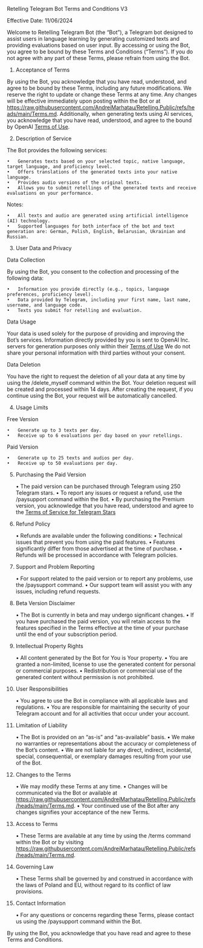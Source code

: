 Retelling Telegram Bot Terms and Conditions V3

Effective Date: 11/06/2024

Welcome to Retelling Telegram Bot (the “Bot”), a Telegram bot designed to assist users in language learning by generating customized texts and providing evaluations based on user input. By accessing or using the Bot, you agree to be bound by these Terms and Conditions (“Terms”). If you do not agree with any part of these Terms, please refrain from using the Bot.

1. Acceptance of Terms

By using the Bot, you acknowledge that you have read, understood, and agree to be bound by these Terms, including any future modifications. We reserve the right to update or change these Terms at any time. Any changes will be effective immediately upon posting within the Bot or at https://raw.githubusercontent.com/AndreiMarhatau/Retelling.Public/refs/heads/main/Terms.md.
Additionally, when generating texts using AI services, you acknowledge that you have read, understood, and agree to the bound by OpenAI [Terms of Use](https://openai.com/policies/row-terms-of-use/).

2. Description of Service

The Bot provides the following services:

	•	Generates texts based on your selected topic, native language, target language, and proficiency level.
	•	Offers translations of the generated texts into your native language.
	•	Provides audio versions of the original texts.
	•	Allows you to submit retellings of the generated texts and receive evaluations on your performance.

Notes:

	•	All texts and audio are generated using artificial intelligence (AI) technology.
 	•	Supported languages for both interface of the bot and text generation are: German, Polish, English, Belarusian, Ukrainian and Russian.

3. User Data and Privacy

Data Collection

By using the Bot, you consent to the collection and processing of the following data:

	•	Information you provide directly (e.g., topics, language preferences, proficiency level).
	•	Data provided by Telegram, including your first name, last name, username, and language code.
	•	Texts you submit for retelling and evaluation.

Data Usage

Your data is used solely for the purpose of providing and improving the Bot’s services.
Information directly provided by you is sent to OpenAI Inc. servers for generation purposes only within their [Terms of Use](https://openai.com/policies/row-terms-of-use/)
We do not share your personal information with third parties without your consent.

Data Deletion

You have the right to request the deletion of all your data at any time by using the /delete_myself command within the Bot.
Your deletion request will be created and processed within 14 days. After creating the request, if you continue using the Bot, your request will be automatically cancelled.

4. Usage Limits

Free Version

	•	Generate up to 3 texts per day.
	•	Receive up to 6 evaluations per day based on your retellings.

Paid Version

	•	Generate up to 25 texts and audios per day.
	•	Receive up to 50 evaluations per day.

5. Purchasing the Paid Version

	•	The paid version can be purchased through Telegram using 250 Telegram stars.
	•	To report any issues or request a refund, use the /paysupport command within the Bot.
	•	By purchasing the Premium version, you acknowledge that you have read, understood and agree to the [Terms of Service for Telegram Stars](https://telegram.org/tos/stars)

7. Refund Policy

	•	Refunds are available under the following conditions:
	  •	Technical issues that prevent you from using the paid features.
	  •	Features significantly differ from those advertised at the time of purchase.
  •	Refunds will be processed in accordance with Telegram policies.

8. Support and Problem Reporting

	•	For support related to the paid version or to report any problems, use the /paysupport command.
	•	Our support team will assist you with any issues, including refund requests.

9. Beta Version Disclaimer

	•	The Bot is currently in beta and may undergo significant changes.
	•	If you have purchased the paid version, you will retain access to the features specified in the Terms effective at the time of your purchase until the end of your subscription period.

10. Intellectual Property Rights

	•	All content generated by the Bot for You is Your property.
	•	You are granted a non-limited, license to use the generated content for personal or commercial purposes.
	•	Redistribution or commercial use of the generated content without permission is not prohibited.

11. User Responsibilities

	•	You agree to use the Bot in compliance with all applicable laws and regulations.
	•	You are responsible for maintaining the security of your Telegram account and for all activities that occur under your account.

12. Limitation of Liability

	•	The Bot is provided on an “as-is” and “as-available” basis.
	•	We make no warranties or representations about the accuracy or completeness of the Bot’s content.
	•	We are not liable for any direct, indirect, incidental, special, consequential, or exemplary damages resulting from your use of the Bot.

13. Changes to the Terms

	•	We may modify these Terms at any time.
	•	Changes will be communicated via the Bot or available at https://raw.githubusercontent.com/AndreiMarhatau/Retelling.Public/refs/heads/main/Terms.md.
	•	Your continued use of the Bot after any changes signifies your acceptance of the new Terms.

14. Access to Terms

	•	These Terms are available at any time by using the /terms command within the Bot or by visiting https://raw.githubusercontent.com/AndreiMarhatau/Retelling.Public/refs/heads/main/Terms.md.

15. Governing Law

	•	These Terms shall be governed by and construed in accordance with the laws of Poland and EU, without regard to its conflict of law provisions.

16. Contact Information

	•	For any questions or concerns regarding these Terms, please contact us using the /paysupport command within the Bot.

By using the Bot, you acknowledge that you have read and agree to these Terms and Conditions.
